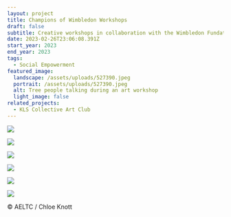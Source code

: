 ```yaml
---
layout: project
title: Champions of Wimbledon Workshops
draft: false
subtitle: Creative workshops in collaboration with the Wimbledon Fundation
date: 2023-02-26T23:06:08.391Z
start_year: 2023
end_year: 2023
tags:
  - Social Empowerment
featured_image:
  landscape: /assets/uploads/527390.jpeg
  portrait: /assets/uploads/527390.jpeg
  alt: Tree people talking during an art workshop
  light_image: false
related_projects:
  - KLS Collective Art Club
---
```

![](/assets/uploads/527349.jpg)

![](/assets/uploads/527384.jpg)

![](/assets/uploads/527395.jpg)

![](/assets/uploads/527326.jpg)

![](/assets/uploads/527334.jpg)

![](/assets/uploads/527444.jpg)

© AELTC / Chloe Knott
